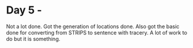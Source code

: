 # Day 5 -

Not a lot done.
Got the generation of locations done.
Also got the basic done for converting from STRIPS to sentence with tracery.
A lot of work to do but it is something.
